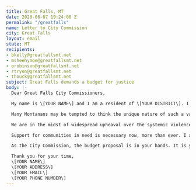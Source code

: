 ```yaml
---
title: Great Falls, MT
date: 2020-06-07 19:24:00 Z
permalink: "/greatfalls"
name: Letter to City Commission
city: Great Falls
layout: email
state: MT
recipients:
- bkelly@greatfallsmt.net
- msheehymoe@greatfallsmt.net
- orobinson@greatfallsmt.net
- rtryon@greatfallsmt.net
- thouck@greatfallsmt.net
subject: Great Falls demands a budget for justice
body: |-
  Dear Great Falls City Commissioners,

  My name is \[YOUR NAME\] and I am a resident of \[YOUR DISTRICT\]. I am writing to demand that the City Commission adopts a budget that prioritizes community well-being and redirects funding away from the police.

  Many Montanans may be tempted to think the unique nature of such a vast, yet sparsely-populated state minimizes the likelihood of police brutality in our small city communities. However, as reported by the Billings Gazette last year, Montana ranked ninth in killings by police per capita. In 2017, the Great Falls Tribune reported Montana police killings reached a total higher than the previous six years. These figures are alarming, but don’t tell the full story. Under Montana Code § 2-6-102 and Article II, Section 10 of the Montana Constitution, police disciplinary records are exempt from disclosure if there is an "individual privacy interest that clearly exceeds the merits of public disclosure." Montana police forces operate within a culture of impunity, and as the members of the communities they are supposed to be protecting, we can’t even begin to grasp the scope of their violence.

  We are in the midst of widespread upheaval over the systemic violence of policing. Empty gestures and suggestions of “reform” are inadequate and unacceptable. I am demanding that real change be made to the way this city allocates its resources.

  Support for communities in need is necessary now, more than ever. I am demanding that the City Commission meaningfully defund the Great Falls Police Department. I join the calls of those across the country to defund the police. I am demanding a budget that adequately and effectively meets the needs of at-risk Great Falls residents during this trying and uncertain time. I am demanding a budget that supports community wellbeing, rather than empowering the police forces that tear them apart.

  As the City Commission, the budget proposal is in your hands. It is your duty to represent your constituents. I am urging you to completely revise the budget for the upcoming fiscal year, and to fund the social programs proven to be more effective than policing at promoting community safety and equity. Have the courage to be a leader of the change this city, state, and country desperately needs.

  Thank you for your time,
  \[YOUR NAME\]
  \[YOUR ADDRESS\]
  \[YOUR EMAIL\]
  \[YOUR PHONE NUMBER\]
---
```


